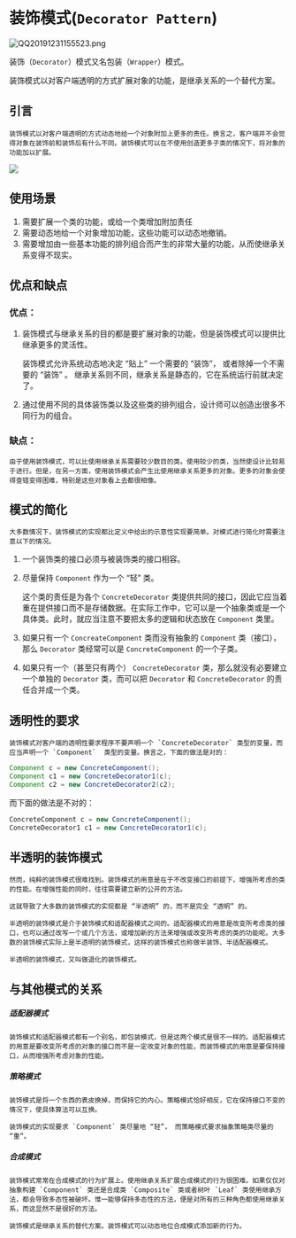 # 装饰模式(`Decorator Pattern`)
![QQ20191231155523.png](https://picker-oss.oss-cn-beijing.aliyuncs.com/20191231/19535fbb67671e2eff940b10f10a3c98.png_target)

装饰（`Decorator`）模式又名包装（`Wrapper`）模式。

装饰模式以对客户端透明的方式扩展对象的功能，是继承关系的一个替代方案。

## 引言

    装饰模式以对客户端透明的方式动态地给一个对象附加上更多的责任。换言之，客户端并不会觉得对象在装饰前和装饰后有什么不同。装饰模式可以在不使用创造更多子类的情况下，将对象的功能加以扩展。

![](https://picker-oss.oss-cn-beijing.aliyuncs.com/20191223/37fd1a503f042892ad3a373bc8abcbc5.png_target)


## 使用场景

1. 需要扩展一个类的功能，或给一个类增加附加责任
2. 需要动态地给一个对象增加功能，这些功能可以动态地撤销。
3. 需要增加由一些基本功能的排列组合而产生的非常大量的功能，从而使继承关系变得不现实。

## 优点和缺点

### 优点：

1. 装饰模式与继承关系的目的都是要扩展对象的功能，但是装饰模式可以提供比继承更多的灵活性。

   装饰模式允许系统动态地决定 “贴上” 一个需要的 “装饰”， 或者除掉一个不需要的 “装饰” 。 继承关系则不同，继承关系是静态的，它在系统运行前就决定了。

2. 通过使用不同的具体装饰类以及这些类的排列组合，设计师可以创造出很多不同行为的组合。

### 缺点：

    由于使用装饰模式，可以比使用继承关系需要较少数目的类。使用较少的类，当然使设计比较易于进行。但是，在另一方面，使用装饰模式会产生比使用继承关系更多的对象。更多的对象会使得查错变得困难，特别是这些对象看上去都很相像。



## 模式的简化

    大多数情况下，装饰模式的实现都比定义中给出的示意性实现要简单。对模式进行简化时需要注意以下的情况。

 1. 一个装饰类的接口必须与被装饰类的接口相容。

 2. 尽量保持 `Component` 作为一个 “轻” 类。

    这个类的责任是为各个 `ConcreteDecorator` 类提供共同的接口，因此它应当着重在提供接口而不是存储数据。在实际工作中，它可以是一个抽象类或是一个具体类。此时，就应当注意不要把太多的逻辑和状态放在 `Component` 类里。

 3. 如果只有一个 `ConcreateComponent` 类而没有抽象的 `Component` 类（接口），那么 `Decorator` 类经常可以是 `ConcreteComponent` 的一个子类。

 4. 如果只有一个（甚至只有两个） `ConcreteDecorator`  类，那么就没有必要建立一个单独的 `Decorator` 类，而可以把 `Decorator` 和 `ConcreteDecorator` 的责任合并成一个类。



## 透明性的要求

    装饰模式对客户端的透明性要求程序不要声明一个 `ConcreteDecorator` 类型的变量，而应当声明一个 `Component`  类型的变量。换言之，下面的做法是对的：

```java
Component c = new ConcreteComponent();
Component c1 = new ConcreteDecorator1(c);
Component c2 = new ConcreteDecorator2(c2);
```

而下面的做法是不对的：

```java
ConcreteComponent c = new ConcreteComponent();
ConcreteDecorator1 c1 = new ConcreteDecorator1(c);
```



## 半透明的装饰模式

    然而，纯粹的装饰模式很难找到。装饰模式的用意是在于不改变接口的前提下，增强所考虑的类的性能。在增强性能的同时，往往需要建立新的公开的方法。
    
    这就导致了大多数的装饰模式的实现都是 “半透明” 的，而不是完全 “透明” 的。
    
    半透明的装饰模式是介于装饰模式和适配器模式之间的。适配器模式的用意是改变所考虑类的接口，也可以通过改写一个或几个方法，或增加新的方法来增强或改变所考虑的类的功能呢。大多数的装饰模式实际上是半透明的装饰模式，这样的装饰模式也称做半装饰、半适配器模式。
    
    半透明的装饰模式，又叫做退化的装饰模式。



## 与其他模式的关系

##### 适配器模式

    装饰模式和适配器模式都有一个别名，即包装模式，但是这两个模式是很不一样的。适配器模式的用意是要改变所考虑的对象的接口而不是一定改变对象的性能，而装饰模式的用意是要保持接口，从而增强所考虑对象的性能。

##### 策略模式

    装饰模式是将一个东西的表皮换掉，而保持它的内心。策略模式恰好相反，它在保持接口不变的情况下，使具体算法可以互换。
    
    装饰模式的实现要求 `Component` 类尽量地 “轻”， 而策略模式要求抽象策略类尽量的 “重”。

##### 合成模式

    装饰模式常常在合成模式的行为扩展上。使用继承关系扩展合成模式的行为很困难。如果仅仅对抽象构建 `Component` 类还是合成类 `Composite` 类或者树叶 `Leaf` 类使用继承方法，都会导致多态性被破坏。惟一能够保持多态性的方法，便是对所有的三种角色都使用继承关系，而这显然不是很好的方法。
    
    装饰模式是继承关系的替代方案。装饰模式可以动态地位合成模式添加新的行为。
